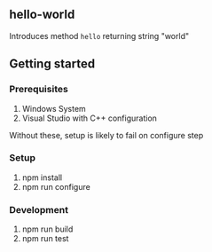 ## hello-world

Introduces method `hello` returning string "world"

## Getting started

### Prerequisites

1. Windows System
2. Visual Studio with C++ configuration

Without these, setup is likely to fail on configure step 

### Setup
1. npm install
2. npm run configure

### Development
1. npm run build
2. npm run test